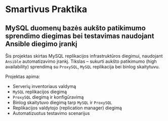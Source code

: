 # Smartivus Praktika

## MySQL duomenų bazės aukšto patikimumo sprendimo diegimas bei testavimas naudojant Ansible diegimo įrankį

Šis projektas skirtas MySQL replikacijos infrastruktūros diegimui, naudojant `Ansible` automatizavimo įrankį. Tikslas – sukurti aukšto patikimumo (high availability) sprendimą su `ProxySQL`, `MySQL` replikacija bei binlog skaitytuvu.  

Projektas apima:
- Serverių inventoriaus valdymą
- `MySQL` replikacijos diegimą
- `ProxySQL` diegimą ir konfigūravimą
- Binlog skaitytuvo diegimą tarp `MySQL` ir `ProxySQL`
- Replikacijos valdytojo (replication manager) diegimą
- Automatizuotus testavimo scenarijus
